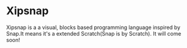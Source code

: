 # Xipsnap
Xipsnap is a a visual, blocks based programming language inspired by Snap.It means it's a extended Scratch(Snap is by Scratch).
It will come soon!
